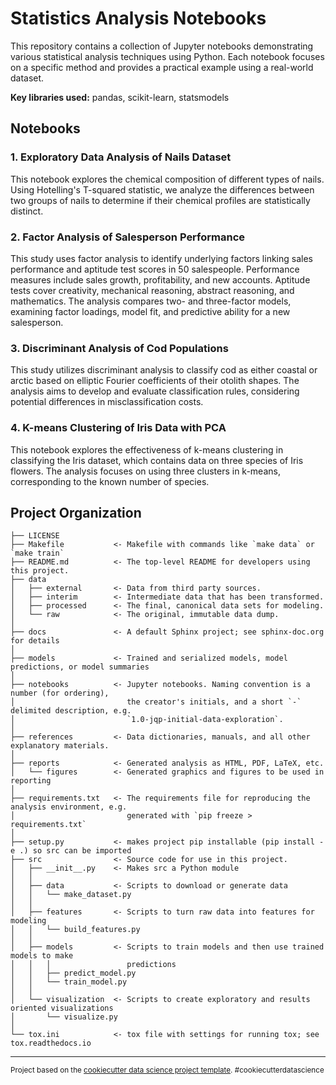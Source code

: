 # Statistics Analysis Notebooks

This repository contains a collection of Jupyter notebooks demonstrating various statistical analysis techniques using Python. Each notebook focuses on a specific method and provides a practical example using a real-world dataset.

**Key libraries used:** pandas, scikit-learn, statsmodels

## Notebooks

### 1. Exploratory Data Analysis of Nails Dataset

This notebook explores the chemical composition of different types of nails. Using Hotelling's T-squared statistic, we analyze the differences between two groups of nails to determine if their chemical profiles are statistically distinct.

### 2. Factor Analysis of Salesperson Performance

This study uses factor analysis to identify underlying factors linking sales performance and aptitude test scores in 50 salespeople. Performance measures include sales growth, profitability, and new accounts. Aptitude tests cover creativity, mechanical reasoning, abstract reasoning, and mathematics. The analysis compares two- and three-factor models, examining factor loadings, model fit, and predictive ability for a new salesperson.

### 3. Discriminant Analysis of Cod Populations

This study utilizes discriminant analysis to classify cod as either coastal or arctic based on elliptic Fourier coefficients of their otolith shapes. The analysis aims to develop and evaluate classification rules, considering potential differences in misclassification costs.

### 4. K-means Clustering of Iris Data with PCA

This notebook explores the effectiveness of k-means clustering in classifying the Iris dataset, which contains data on three species of Iris flowers. The analysis focuses on using three clusters in k-means, corresponding to the known number of species.



Project Organization
------------

    ├── LICENSE
    ├── Makefile           <- Makefile with commands like `make data` or `make train`
    ├── README.md          <- The top-level README for developers using this project.
    ├── data
    │   ├── external       <- Data from third party sources.
    │   ├── interim        <- Intermediate data that has been transformed.
    │   ├── processed      <- The final, canonical data sets for modeling.
    │   └── raw            <- The original, immutable data dump.
    │
    ├── docs               <- A default Sphinx project; see sphinx-doc.org for details
    │
    ├── models             <- Trained and serialized models, model predictions, or model summaries
    │
    ├── notebooks          <- Jupyter notebooks. Naming convention is a number (for ordering),
    │                         the creator's initials, and a short `-` delimited description, e.g.
    │                         `1.0-jqp-initial-data-exploration`.
    │
    ├── references         <- Data dictionaries, manuals, and all other explanatory materials.
    │
    ├── reports            <- Generated analysis as HTML, PDF, LaTeX, etc.
    │   └── figures        <- Generated graphics and figures to be used in reporting
    │
    ├── requirements.txt   <- The requirements file for reproducing the analysis environment, e.g.
    │                         generated with `pip freeze > requirements.txt`
    │
    ├── setup.py           <- makes project pip installable (pip install -e .) so src can be imported
    ├── src                <- Source code for use in this project.
    │   ├── __init__.py    <- Makes src a Python module
    │   │
    │   ├── data           <- Scripts to download or generate data
    │   │   └── make_dataset.py
    │   │
    │   ├── features       <- Scripts to turn raw data into features for modeling
    │   │   └── build_features.py
    │   │
    │   ├── models         <- Scripts to train models and then use trained models to make
    │   │   │                 predictions
    │   │   ├── predict_model.py
    │   │   └── train_model.py
    │   │
    │   └── visualization  <- Scripts to create exploratory and results oriented visualizations
    │       └── visualize.py
    │
    └── tox.ini            <- tox file with settings for running tox; see tox.readthedocs.io


--------

<p><small>Project based on the <a target="_blank" href="https://drivendata.github.io/cookiecutter-data-science/">cookiecutter data science project template</a>. #cookiecutterdatascience</small></p>
